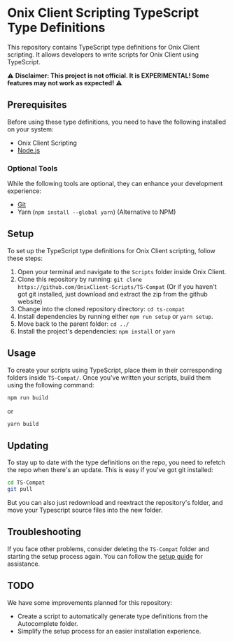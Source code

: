 # Onix Client Scripting TypeScript Type Definitions

This repository contains TypeScript type definitions for Onix Client scripting. It allows developers to write scripts for Onix Client using TypeScript.

⚠️ **Disclaimer: This project is not official. It is EXPERIMENTAL! Some features may not work as expected!** ⚠️

## Prerequisites
Before using these type definitions, you need to have the following installed on your system:

- Onix Client Scripting
- [Node.js](https://nodejs.org/en/download/current)

### Optional Tools
While the following tools are optional, they can enhance your development experience:

- [Git](https://git-scm.com/downloads)
- Yarn (`npm install --global yarn`) (Alternative to NPM)

## Setup
To set up the TypeScript type definitions for Onix Client scripting, follow these steps:

1. Open your terminal and navigate to the `Scripts` folder inside Onix Client.
2. Clone this repository by running: `git clone https://github.com/OnixClient-Scripts/TS-Compat` (Or if you haven't got git installed, just download and extract the zip from the github website)
3. Change into the cloned repository directory: `cd ts-compat`
4. Install dependencies by running either `npm run setup` or `yarn setup`.
5. Move back to the parent folder: `cd ../`
6. Install the project's dependencies: `npm install` or `yarn`

## Usage
To create your scripts using TypeScript, place them in their corresponding folders inside `TS-Compat/`. Once you've written your scripts, build them using the following command:
```bash
npm run build
```
or
```bash
yarn build
```

## Updating
To stay up to date with the type definitions on the repo, you need to refetch the repo when there's an update. This is easy if you've got git installed:
```bash
cd TS-Compat
git pull
```
But you can also just redownload and reextract the repository's folder, and move your Typescript source files into the new folder.

## Troubleshooting
If you face other problems, consider deleting the `TS-Compat` folder and starting the setup process again. You can follow the [setup guide](https://github.com/OnixClient-Scripts/TS-Compat/blob/main/README.md#setup) for assistance.

## TODO
We have some improvements planned for this repository:

- Create a script to automatically generate type definitions from the Autocomplete folder.
- Simplify the setup process for an easier installation experience.
